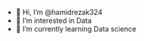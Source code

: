- 👋 Hi, I’m @hamidrezak324
- 👀 I’m interested in Data
- 🌱 I’m currently learning Data science

<!---
hamidrezak324/hamidrezak324 is a ✨ special ✨ repository because its `README.md` (this file) appears on your GitHub profile.
You can click the Preview link to take a look at your changes.
--->
